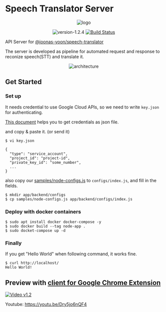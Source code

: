 # Speech Translator Server

<p align="center">
  <img src="https://github.com/joonas-yoon/speech-translator/raw/master/logo.png" alt="logo"/>
</p>

<p align="center">
  <img src="https://img.shields.io/badge/version-0.1.2-blue.svg" alt="version-1.2.4"/>
  <a href="https://travis-ci.org/joonas-yoon/speech-translator-server"><img src="https://travis-ci.org/joonas-yoon/speech-translator-server.svg?branch=master" alt="Build Status"/></a>
</p>

API Server for [@joonas-yoon/speech-translator](https://github.com/joonas-yoon/speech-translator)

The server is developed as pipeline for automated request and response to reconize speech(STT) and translate it.

<p align="center">
  <img src="https://user-images.githubusercontent.com/9527681/90546588-40314880-e1c5-11ea-933b-555655be93b4.png" alt="architecture" />
</p>


## Get Started

### Set up

It needs credential to use Google Cloud APIs, so we need to write `key.json` for authenticating.

[This document](https://cloud.google.com/video-intelligence/docs/common/auth#using-api-manager) helps you to get credentials as json file.

and copy & paste it. (or send it)

```
$ vi key.json

{
  "type": "service_account",
  "project_id": "project-id",
  "private_key_id": "some_number",
  ...
}
```

also copy our [samples/node-configs.js](https://github.com/joonas-yoon/speech-translator-server/blob/master/samples/node-configs.js) to `configs/index.js`, and fill in the fields.

```
$ mkdir app/backend/configs
$ cp samples/node-configs.js app/backend/configs/index.js
```

### Deploy with docker containers
```
$ sudo apt install docker docker-compose -y
$ sudo docker build --tag node-app .
$ sudo docket-compose up -d
```

### Finally

If you get "Hello World" when following command, it works fine.

```
$ curl http://localhost/
Hello World!
```

## Preview with [client for Google Chrome Extension](https://github.com/joonas-yoon/speech-translator)

[![Video v1.2](https://img.youtube.com/vi/Dry5jo6nQF4/0.jpg)](https://youtu.be/Dry5jo6nQF4)

Youtube: https://youtu.be/Dry5jo6nQF4
